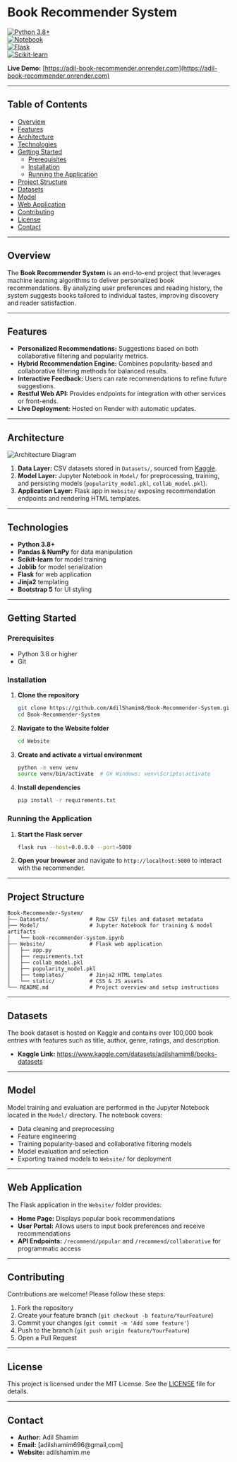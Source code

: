 # Book Recommender System

[![Python 3.8+](https://img.shields.io/badge/python-3.8%2B-blue)](https://www.python.org/)  
[![Notebook](https://img.shields.io/badge/jupyter-notebook-orange)](https://jupyter.org/)  
[![Flask](https://img.shields.io/badge/flask-3.0.3-lightgrey)](https://flask.palletsprojects.com/)  
[![Scikit-learn](https://img.shields.io/badge/scikit--learn-1.6.1-green)](https://scikit-learn.org/)

**Live Demo:** [https://adil-book-recommender.onrender.com](https://adil-book-recommender.onrender.com)

---

## Table of Contents

- [Overview](#overview)
- [Features](#features)
- [Architecture](#architecture)
- [Technologies](#technologies)
- [Getting Started](#getting-started)
  - [Prerequisites](#prerequisites)
  - [Installation](#installation)
  - [Running the Application](#running-the-application)
- [Project Structure](#project-structure)
- [Datasets](#datasets)
- [Model](#model)
- [Web Application](#web-application)
- [Contributing](#contributing)
- [License](#license)
- [Contact](#contact)

---

## Overview

The **Book Recommender System** is an end-to-end project that leverages machine learning algorithms to deliver personalized book recommendations. By analyzing user preferences and reading history, the system suggests books tailored to individual tastes, improving discovery and reader satisfaction.

---

## Features

- **Personalized Recommendations:** Suggestions based on both collaborative filtering and popularity metrics.
- **Hybrid Recommendation Engine:** Combines popularity-based and collaborative filtering methods for balanced results.
- **Interactive Feedback:** Users can rate recommendations to refine future suggestions.
- **Restful Web API:** Provides endpoints for integration with other services or front-ends.
- **Live Deployment:** Hosted on Render with automatic updates.

---

## Architecture

![Architecture Diagram](docs/architecture-diagram.png)

1. **Data Layer:** CSV datasets stored in `Datasets/`, sourced from [Kaggle](https://www.kaggle.com/datasets/adilshamim8/books-datasets).
2. **Model Layer:** Jupyter Notebook in `Model/` for preprocessing, training, and persisting models (`popularity_model.pkl`, `collab_model.pkl`).
3. **Application Layer:** Flask app in `Website/` exposing recommendation endpoints and rendering HTML templates.

---

## Technologies

- **Python 3.8+**
- **Pandas & NumPy** for data manipulation
- **Scikit-learn** for model training
- **Joblib** for model serialization
- **Flask** for web application
- **Jinja2** templating
- **Bootstrap 5** for UI styling

---

## Getting Started

### Prerequisites

- Python 3.8 or higher
- Git

### Installation

1. **Clone the repository**
   ```bash
   git clone https://github.com/AdilShamim8/Book-Recommender-System.git
   cd Book-Recommender-System
   ```

2. **Navigate to the Website folder**
   ```bash
   cd Website
   ```

3. **Create and activate a virtual environment**
   ```bash
   python -m venv venv
   source venv/bin/activate  # On Windows: venv\Scripts\activate
   ```

4. **Install dependencies**
   ```bash
   pip install -r requirements.txt
   ```


### Running the Application

1. **Start the Flask server**
   ```bash
   flask run --host=0.0.0.0 --port=5000
   ```

2. **Open your browser** and navigate to `http://localhost:5000` to interact with the recommender.

---

## Project Structure

```
Book-Recommender-System/
├── Datasets/             # Raw CSV files and dataset metadata
├── Model/                # Jupyter Notebook for training & model artifacts
│   └── book-recommender-system.ipynb
├── Website/              # Flask web application
│   ├── app.py
│   ├── requirements.txt
│   ├── collab_model.pkl
│   ├── popularity_model.pkl
│   ├── templates/        # Jinja2 HTML templates
│   └── static/           # CSS & JS assets
└── README.md             # Project overview and setup instructions
```

---

## Datasets

The book dataset is hosted on Kaggle and contains over 100,000 book entries with features such as title, author, genre, ratings, and description.

- **Kaggle Link:** https://www.kaggle.com/datasets/adilshamim8/books-datasets

---

## Model

Model training and evaluation are performed in the Jupyter Notebook located in the `Model/` directory. The notebook covers:

- Data cleaning and preprocessing
- Feature engineering
- Training popularity-based and collaborative filtering models
- Model evaluation and selection
- Exporting trained models to `Website/` for deployment

---

## Web Application

The Flask application in the `Website/` folder provides:

- **Home Page:** Displays popular book recommendations
- **User Portal:** Allows users to input book preferences and receive recommendations
- **API Endpoints:** `/recommend/popular` and `/recommend/collaborative` for programmatic access

---

## Contributing

Contributions are welcome! Please follow these steps:

1. Fork the repository
2. Create your feature branch (`git checkout -b feature/YourFeature`)
3. Commit your changes (`git commit -m 'Add some feature'`)
4. Push to the branch (`git push origin feature/YourFeature`)
5. Open a Pull Request

---

## License

This project is licensed under the MIT License. See the [LICENSE](LICENSE) file for details.

---

## Contact

* **Author:** Adil Shamim
* **Email:** [adilshamim696@gmail,com]
* **Website:** adilshamim.me

